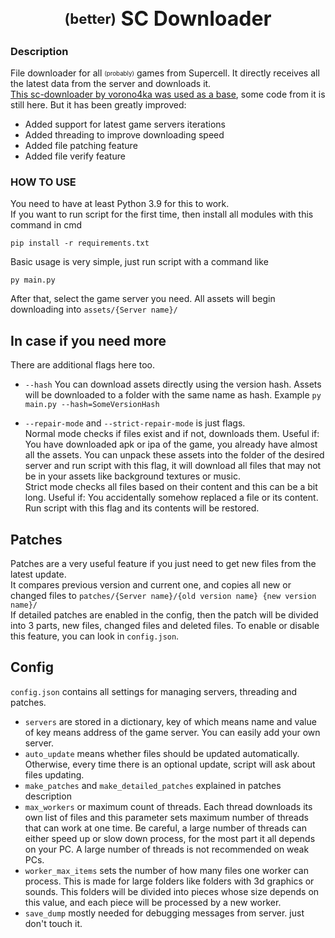 <p>
<h1 align="center" style="font-size: 32px;"> <sub><sup>(better)</sup></sub> SC Downloader</h1>
</p>

### Description
File downloader for all  <sub><sup>(probably)</sup></sub> games from Supercell. It directly receives all the latest data from the server and downloads it.  
[This sc-downloader by vorono4ka was used as a base](https://github.com/Vorono4ka/sc-downloader), some code from it is still here. But it has been greatly improved:
- Added support for latest game servers iterations
- Added threading to improve downloading speed
- Added file patching feature
- Added file verify feature

### HOW TO USE
You need to have at least Python 3.9 for this to work.  
If you want to run script for the first time, then install all modules with this command in cmd
```
pip install -r requirements.txt
```
Basic usage is very simple, just run script with a command like
```
py main.py
```
After that, select the game server you need. All assets will begin downloading into ```assets/{Server name}/```

## In case if you need more
There are additional flags here too. 

- ```--hash``` You can download assets directly using the version hash. Assets will be downloaded to a folder with the same name as hash. Example ```py main.py --hash=SomeVersionHash```

- ```--repair-mode``` and ```--strict-repair-mode``` is just flags.  
Normal mode checks if files exist and if not, downloads them. Useful if: You have downloaded apk or ipa of the game, you already have almost all the assets. You can unpack these assets into the folder of the desired server and run script with this flag, it will download all files that may not be in your assets like background textures or music.  
Strict mode checks all files based on their content and this can be a bit long. Useful if: You accidentally somehow replaced a file or its content. Run script with this flag and its contents will be restored.

## Patches
Patches are a very useful feature if you just need to get new files from the latest update.  
It compares previous version and current one, and copies all new or changed files to ```patches/{Server name}/{old version name} {new version name}/```  
If detailed patches are enabled in the config, then the patch will be divided into 3 parts, new files, changed files and deleted files.
To enable or disable this feature, you can look in ```config.json```.

## Config
```config.json``` contains all settings for managing servers, threading and patches.
- ```servers``` are stored in a dictionary, key of which means name and value of key means address of the game server. You can easily add your own server.  
- ```auto_update``` means whether files should be updated automatically. Otherwise, every time there is an optional update, script will ask about files updating. 
- ```make_patches``` and ```make_detailed_patches``` explained in patches description
- ```max_workers``` or maximum count of threads. Each thread downloads its own list of files and this parameter sets maximum number of threads that can work at one time. Be careful, a large number of threads can either speed up or slow down process, for the most part it all depends on your PC. A large number of threads is not recommended on weak PCs.  
- ```worker_max_items``` sets the number of how many files one worker can process. This is made for large folders like folders with 3d graphics or sounds. This folders will be divided into pieces whose size depends on this value, and each piece will be processed by a new worker.
- ```save_dump``` mostly needed for debugging messages from server. just don't touch it.

